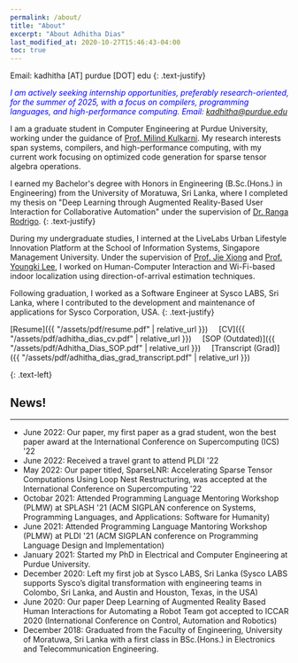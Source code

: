 ```yaml
---
permalink: /about/
title: "About"
excerpt: "About Adhitha Dias"
last_modified_at: 2020-10-27T15:46:43-04:00
toc: true
---
```


Email: kadhitha [AT] purdue [DOT] edu
{: .text-justify}


<span style="color:blue">*I am actively seeking internship opportunities, preferably research-oriented, for the summer of 2025, with a focus on compilers, programming languages, and high-performance computing. Email: kadhitha@purdue.edu*</span>

I am a graduate student in Computer Engineering at Purdue University, working under the guidance of [Prof. Milind Kulkarni]({{"https://engineering.purdue.edu/~milind/"}}). My research interests span systems, compilers, and high-performance computing, with my current work focusing on optimized code generation for sparse tensor algebra operations.

I earned my Bachelor's degree with Honors in Engineering (B.Sc.(Hons.) in Engineering) from the University of Moratuwa, Sri Lanka, where I completed my thesis on "Deep Learning through Augmented Reality-Based User Interaction for Collaborative Automation" under the supervision of
[Dr. Ranga Rodrigo]({{"https://ranga.staff.uom.lk/"}}).
{: .text-justify}

During my undergraduate studies, I interned at the LiveLabs Urban Lifestyle Innovation Platform at the School of Information Systems, Singapore Management University. Under the supervision of
[Prof. Jie Xiong]({{"https://scholar.google.com/citations?user=GR9VzaMAAAAJ&hl=en"}}) and
[Prof. Youngki Lee]({{"https://scholar.google.com/citations?user=qhKU0oMAAAAJ&hl=en"}}), I worked on Human-Computer Interaction and Wi-Fi-based indoor localization using direction-of-arrival estimation techniques.

Following graduation, I worked as a Software Engineer at Sysco LABS, Sri Lanka, where I contributed to the development and maintenance of applications for Sysco Corporation, USA.
{: .text-justify}

[Resume]({{ "/assets/pdf/resume.pdf" | relative_url }}) &nbsp; &nbsp;
[CV]({{ "/assets/pdf/adhitha_dias_cv.pdf" | relative_url }}) &nbsp; &nbsp;
[SOP (Outdated)]({{ "/assets/pdf/Adhitha_Dias_SOP.pdf" | relative_url }}) &nbsp; &nbsp;
[Transcript (Grad)]({{ "/assets/pdf/adhitha_dias_grad_transcript.pdf" | relative_url }}) &nbsp; &nbsp;
<!-- [Transcript (Undergrad)]({{ "/assets/pdf/Adhitha_Dias_Transcript.pdf" | relative_url }}) &nbsp; &nbsp;
[Service Letter (Sysco)]({{ "/assets/pdf/service_letter_adhitha_dias.pdf" | relative_url }}) &nbsp; &nbsp; -->
{: .text-left}


## News!
---

* June 2022: Our paper, my first paper as a grad student, won the best paper award at the International Conference on Supercomputing (ICS) '22
* June 2022: Received a travel grant to attend PLDI '22
* May 2022: Our paper titled, SparseLNR: Accelerating Sparse Tensor Computations Using Loop Nest Restructuring, was accepted at the International Conference on Supercomputing '22
* Octobar 2021: Attended Programming Language Mentoring Workshop (PLMW) at SPLASH '21 (ACM SIGPLAN conference on Systems, Programming Languages, and Applications: Software for Humanity)
* June 2021: Attended Programming Language Mantoring Workshop (PLMW) at PLDI '21 (ACM SIGPLAN conference on Programming Language Design and Implementation)
* January 2021: Started my PhD in Electrical and Computer Engineering at Purdue University.
* December 2020: Left my first job at Sysco LABS, Sri Lanka (Sysco LABS supports Sysco’s digital transformation with engineering teams in Colombo, Sri Lanka, and Austin and Houston, Texas, in the USA)
* June 2020: Our paper Deep Learning of Augmented Reality Based Human Interactions for Automating a Robot Team got accepted to ICCAR 2020 (International Conference on Control, Automation and Robotics)
* December 2018: Graduated from the Faculty of Engineering, University of Moratuwa, Sri Lanka with a first class in BSc.(Hons.) in Electronics and Telecommunication Engineering.

